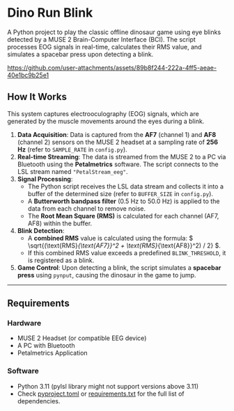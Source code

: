 # Dino Run Blink

A Python project to play the classic offline dinosaur game using eye blinks detected by a MUSE 2 Brain-Computer Interface (BCI). The script processes EOG signals in real-time, calculates their RMS value, and simulates a spacebar press upon detecting a blink.

https://github.com/user-attachments/assets/89b8f244-222a-4ff5-aeae-40e1bc9b25e1

## How It Works

This system captures electrooculography (EOG) signals, which are generated by the muscle movements around the eyes during a blink.

1.  **Data Acquisition**: Data is captured from the **AF7** (channel 1) and **AF8** (channel 2) sensors on the MUSE 2 headset at a sampling rate of **256 Hz** (refer to `SAMPLE_RATE` in `config.py`).
2.  **Real-time Streaming**: The data is streamed from the MUSE 2 to a PC via Bluetooth using the **Petalmetrics** software. The script connects to the LSL stream named `"PetalStream_eeg"`.
3.  **Signal Processing**:
    - The Python script receives the LSL data stream and collects it into a buffer of the determined size (refer to `BUFFER_SIZE` in `config.py`).
    - A **Butterworth bandpass filter** (0.5 Hz to 50.0 Hz) is applied to the data from each channel to remove noise.
    - The **Root Mean Square (RMS)** is calculated for each channel (AF7, AF8) within the buffer.
4.  **Blink Detection**:
    - A **combined RMS** value is calculated using the formula: $ \sqrt{(\text{RMS}_{\text{AF7}}^2 + \text{RMS}_{\text{AF8}}^2) / 2} $.
    - If this combined RMS value exceeds a predefined `BLINK_THRESHOLD`, it is registered as a blink.
5.  **Game Control**: Upon detecting a blink, the script simulates a **spacebar press** using `pynput`, causing the dinosaur in the game to jump.

---

## Requirements

### Hardware

- MUSE 2 Headset (or compatible EEG device)
- A PC with Bluetooth
- Petalmetrics Application

### Software

- Python 3.11 (pylsl library might not support versions above 3.11)
- Check [pyproject.toml](pyproject.toml) or [requirements.txt](requirements.txt) for the full list of dependencies.
